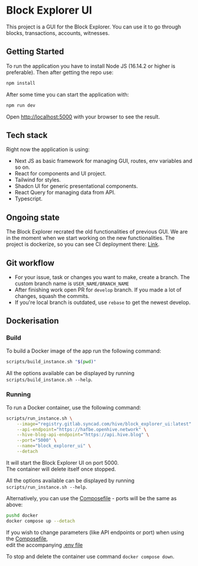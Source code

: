 # Block Explorer UI

This project is a GUI for the Block Explorer. You can use it to go through blocks, transactions, accounts, witnesses.

## Getting Started

To run the application you have to install Node JS (16.14.2 or higher is preferable). Then after getting the repo use:

```bash
npm install
```

After some time you can start the application with:

```bash
npm run dev
```

Open [http://localhost:5000](http://localhost:5000) with your browser to see the result.

## Tech stack

Right now the application is using:

* Next JS as basic framework for managing GUI, routes, env variables and so on.
* React for components and UI project.
* Tailwind for styles.
* Shadcn UI for generic presentational components.
* React Query for managing data from API.
* Typescript.

## Ongoing state

The Block Explorer recrated the old functionalities of previous GUI. We are in the moment when we start working on the new functionalities. The project is dockerize, so you can see CI deployment there: [Link](http://hive-staging.pl.syncad.com:5000/).

## Git workflow

* For your issue, task or changes you want to make, create a branch. The custom branch name is `USER_NAME/BRANCH_NAME`
* After finishing work open PR for `develop` branch. If you made a lot of changes, squash the commits.
* If you're local branch is outdated, use `rebase` to get the newest develop.

## Dockerisation

### Build

To build a Docker image of the app run the following command:

```bash
scripts/build_instance.sh "$(pwd)"
```

All the options available can be displayed by running `scripts/build_instance.sh --help`.

### Running

To run a Docker container, use the following command:

```bash
scripts/run_instance.sh \
    --image="registry.gitlab.syncad.com/hive/block_explorer_ui:latest" \
    --api-endpoint="https://hafbe.openhive.network" \
    --hive-blog-api-endpoint="https://api.hive.blog" \
    --port="5000" \
    --name="block_explorer_ui" \
    --detach
```

It will start the Block Explorer UI on port 5000.  
The container will delete itself once stopped.

All the options available can be displayed by running `scripts/run_instance.sh --help`.

Alternatively, you can use the [Composefile](docker/docker-compose.yml) - ports will be the same as above:

```bash
pushd docker
docker compose up --detach
```

If you wish to change parameters (like API endpoints or port) when using the [Composefile](docker/docker-compose.yml),  
edit the accompanying [.env file](docker/.env)

To stop and delete the container use command `docker compose down`.
